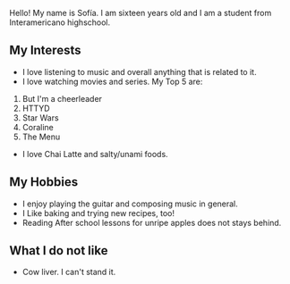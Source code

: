 Hello! My name is Sofía. I am sixteen years old and I am a student from Interamericano highschool.
## My Interests
- I love listening to music and overall anything that is related to it. 
- I love watching movies and series. My Top 5 are: 
1. But I'm a cheerleader
2. HTTYD
3. Star Wars 
4. Coraline
5. The Menu
- I love Chai Latte and salty/unami foods. 
## My Hobbies 
- I enjoy playing the guitar and composing music in general.
- I Like baking and trying new recipes, too!
- Reading After school lessons for unripe apples does not stays behind.
## What I do not like 
- Cow liver. I can't stand it.


